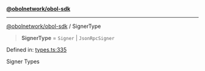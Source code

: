 [**@obolnetwork/obol-sdk**](../index.md)

***

[@obolnetwork/obol-sdk](../index.md) / SignerType

> **SignerType** = `Signer` \| `JsonRpcSigner`

Defined in: [types.ts:335](https://github.com/ObolNetwork/obol-sdk/blob/920730d3a8bf5554dc69a4ed8703da68e999e989/src/types.ts#L335)

Signer Types
